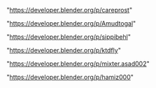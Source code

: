 "https://developer.blender.org/p/careprost"

"https://developer.blender.org/p/Amudtogal"

"https://developer.blender.org/p/sippibehl"

"https://developer.blender.org/p/ktdfly"

"https://developer.blender.org/p/mixter.asad002"

"https://developer.blender.org/p/hamiz000"

 
 

